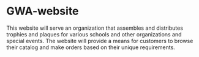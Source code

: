 # GWA-website
This website will serve an organization that assembles and distributes trophies and plaques for various schools and other organizations and special events. The website will provide a means for customers to browse their catalog and make orders based on their unique requirements.
